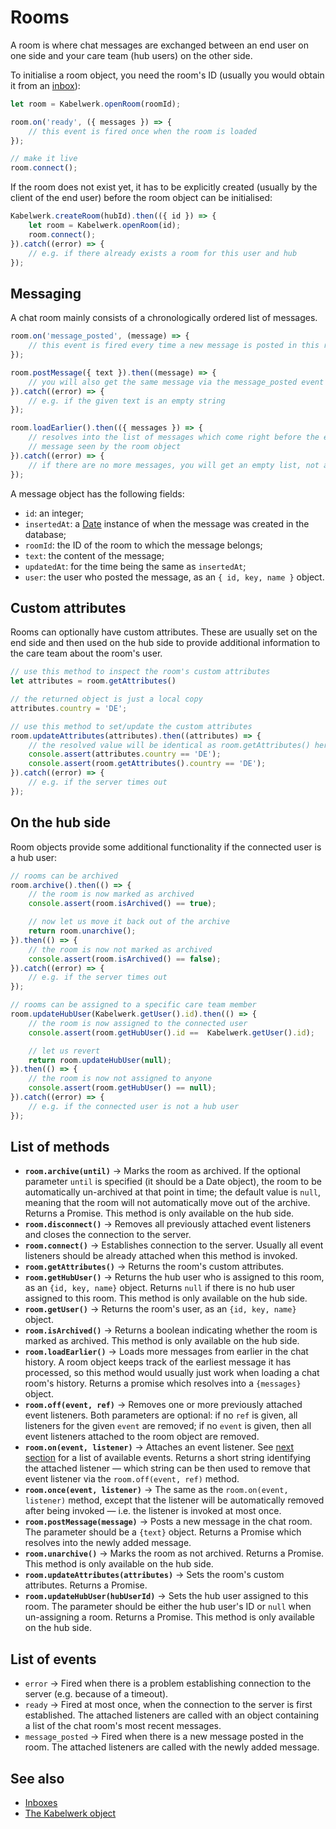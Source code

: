 # Rooms

A room is where chat messages are exchanged between an end user on one side and your care team (hub users) on the other side.

To initialise a room object, you need the room's ID (usually you would obtain it from an [inbox](./inboxes.md)):

```js
let room = Kabelwerk.openRoom(roomId);

room.on('ready', ({ messages }) => {
    // this event is fired once when the room is loaded
});

// make it live
room.connect();
```

If the room does not exist yet, it has to be explicitly created (usually by the client of the end user) before the room object can be initialised:

```js
Kabelwerk.createRoom(hubId).then(({ id }) => {
    let room = Kabelwerk.openRoom(id);
    room.connect();
}).catch((error) => {
    // e.g. if there already exists a room for this user and hub
});
```


## Messaging

A chat room mainly consists of a chronologically ordered list of messages.

```js
room.on('message_posted', (message) => {
    // this event is fired every time a new message is posted in this room
});

room.postMessage({ text }).then((message) => {
    // you will also get the same message via the message_posted event
}).catch((error) => {
    // e.g. if the given text is an empty string
});

room.loadEarlier().then(({ messages }) => {
    // resolves into the list of messages which come right before the earliest
    // message seen by the room object
}).catch((error) => {
    // if there are no more messages, you will get an empty list, not an error
});
```

A message object has the following fields:

- `id`: an integer;
- `insertedAt`: a [Date](https://developer.mozilla.org/en-US/docs/Web/JavaScript/Reference/Global_Objects/Date) instance of when the message was created in the database;
- `roomId`: the ID of the room to which the message belongs;
- `text`: the content of the message;
- `updatedAt`: for the time being the same as `insertedAt`;
- `user`: the user who posted the message, as an `{ id, key, name }` object.


## Custom attributes

Rooms can optionally have custom attributes. These are usually set on the end side and then used on the hub side to provide additional information to the care team about the room's user.

```js
// use this method to inspect the room's custom attributes
let attributes = room.getAttributes()

// the returned object is just a local copy
attributes.country = 'DE';

// use this method to set/update the custom attributes
room.updateAttributes(attributes).then((attributes) => {
    // the resolved value will be identical as room.getAttributes() here
    console.assert(attributes.country == 'DE');
    console.assert(room.getAttributes().country == 'DE');
}).catch((error) => {
    // e.g. if the server times out
});
```


## On the hub side

Room objects provide some additional functionality if the connected user is a hub user:

```js
// rooms can be archived
room.archive().then(() => {
    // the room is now marked as archived
    console.assert(room.isArchived() == true);

    // now let us move it back out of the archive
    return room.unarchive();
}).then(() => {
    // the room is now not marked as archived
    console.assert(room.isArchived() == false);
}).catch((error) => {
    // e.g. if the server times out
});

// rooms can be assigned to a specific care team member
room.updateHubUser(Kabelwerk.getUser().id).then(() => {
    // the room is now assigned to the connected user
    console.assert(room.getHubUser().id ==  Kabelwerk.getUser().id);

    // let us revert
    return room.updateHubUser(null);
}).then(() => {
    // the room is now not assigned to anyone
    console.assert(room.getHubUser() == null);
}).catch((error) => {
    // e.g. if the connected user is not a hub user
});
```


## List of methods

- **`room.archive(until)`** → Marks the room as archived. If the optional parameter `until` is specified (it should be a Date object), the room to be automatically un-archived at that point in time; the default value is `null`, meaning that the room will not automatically move out of the archive. Returns a Promise. This method is only available on the hub side.
- **`room.disconnect()`** → Removes all previously attached event listeners and closes the connection to the server.
- **`room.connect()`** → Establishes connection to the server. Usually all event listeners should be already attached when this method is invoked.
- **`room.getAttributes()`** → Returns the room's custom attributes.
- **`room.getHubUser()`** → Returns the hub user who is assigned to this room, as an `{id, key, name}` object. Returns `null` if there is no hub user assigned to this room. This method is only available on the hub side.
- **`room.getUser()`** → Returns the room's user, as an `{id, key, name}` object.
- **`room.isArchived()`** → Returns a boolean indicating whether the room is marked as archived. This method is only available on the hub side.
- **`room.loadEarlier()`** → Loads more messages from earlier in the chat history. A room object keeps track of the earliest message it has processed, so this method would usually just work when loading a chat room's history. Returns a promise which resolves into a `{messages}` object.
- **`room.off(event, ref)`** → Removes one or more previously attached event listeners. Both parameters are optional: if no `ref` is given, all listeners for the given `event` are removed; if no `event` is given, then all event listeners attached to the room object are removed.
- **`room.on(event, listener)`** → Attaches an event listener. See [next section](#list-of-events) for a list of available events. Returns a short string identifying the attached listener — which string can be then used to remove that event listener via the `room.off(event, ref)` method.
- **`room.once(event, listener)`** → The same as the `room.on(event, listener)` method, except that the listener will be automatically removed after being invoked — i.e. the listener is invoked at most once.
- **`room.postMessage(message)`** → Posts a new message in the chat room. The parameter should be a `{text}` object. Returns a Promise which resolves into the newly added message.
- **`room.unarchive()`** → Marks the room as not archived. Returns a Promise. This method is only available on the hub side.
- **`room.updateAttributes(attributes)`** → Sets the room's custom attributes. Returns a Promise.
- **`room.updateHubUser(hubUserId)`** → Sets the hub user assigned to this room. The parameter should be either the hub user's ID or `null` when un-assigning a room. Returns a Promise. This method is only available on the hub side.


## List of events

- `error` → Fired when there is a problem establishing connection to the server (e.g. because of a timeout).
- `ready` → Fired at most once, when the connection to the server is first established. The attached listeners are called with an object containing a list of the chat room's most recent messages.
- `message_posted` → Fired when there is a new message posted in the room. The attached listeners are called with the newly added message.


## See also

- [Inboxes](./inboxes.md)
- [The Kabelwerk object](./kabelwerk.md)
